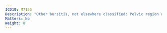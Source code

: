```yaml
---
ICD10: M7155
Description: "Other bursitis, not elsewhere classified: Pelvic region and thigh"
Matters: No
Weight: 0
---
```


